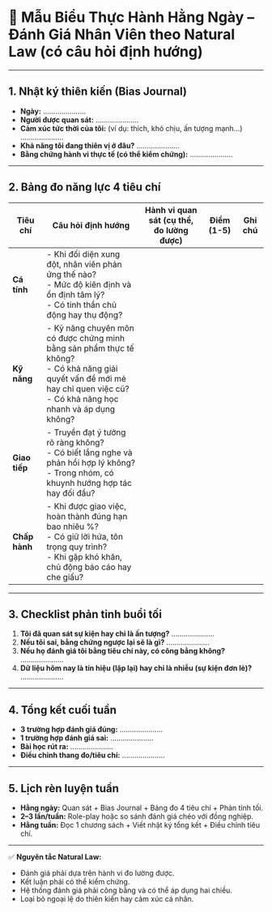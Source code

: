 # 📑 Mẫu Biểu Thực Hành Hằng Ngày – Đánh Giá Nhân Viên theo Natural Law (có câu hỏi định hướng)

---

## 1. Nhật ký thiên kiến (Bias Journal)

- **Ngày:** …………………
- **Người được quan sát:** …………………
- **Cảm xúc tức thời của tôi:** (ví dụ: thích, khó chịu, ấn tượng mạnh…) …………………
- **Khả năng tôi đang thiên vị ở đâu?** …………………
- **Bằng chứng hành vi thực tế (có thể kiểm chứng):** …………………

---

## 2. Bảng đo năng lực 4 tiêu chí

| Tiêu chí      | Câu hỏi định hướng                                                                                                                                                                  | Hành vi quan sát (cụ thể, đo lường được) | Điểm (1-5) | Ghi chú |
| ------------- | ----------------------------------------------------------------------------------------------------------------------------------------------------------------------------------- | ---------------------------------------- | ---------- | ------- |
| **Cá tính**   | - Khi đối diện xung đột, nhân viên phản ứng thế nào? <br>- Mức độ kiên định và ổn định tâm lý? <br>- Có tinh thần chủ động hay thụ động?                                            |                                          |            |         |
| **Kỹ năng**   | - Kỹ năng chuyên môn có được chứng minh bằng sản phẩm thực tế không? <br>- Có khả năng giải quyết vấn đề mới mẻ hay chỉ quen việc cũ? <br>- Có khả năng học nhanh và áp dụng không? |                                          |            |         |
| **Giao tiếp** | - Truyền đạt ý tưởng rõ ràng không? <br>- Có biết lắng nghe và phản hồi hợp lý không? <br>- Trong nhóm, có khuynh hướng hợp tác hay đối đầu?                                        |                                          |            |         |
| **Chấp hành** | - Khi được giao việc, hoàn thành đúng hạn bao nhiêu %? <br>- Có giữ lời hứa, tôn trọng quy trình? <br>- Khi gặp khó khăn, chủ động báo cáo hay che giấu?                            |                                          |            |         |

---

## 3. Checklist phản tỉnh buổi tối

1. **Tôi đã quan sát sự kiện hay chỉ là ấn tượng?** …………………
2. **Nếu tôi sai, bằng chứng ngược lại sẽ là gì?** …………………
3. **Nếu họ đánh giá tôi bằng tiêu chí này, có công bằng không?** …………………
4. **Dữ liệu hôm nay là tín hiệu (lặp lại) hay chỉ là nhiễu (sự kiện đơn lẻ)?** …………………

---

## 4. Tổng kết cuối tuần

- **3 trường hợp đánh giá đúng:** …………………
- **1 trường hợp đánh giá sai:** …………………
- **Bài học rút ra:** …………………
- **Điều chỉnh thang đo/tiêu chí:** …………………

---

## 5. Lịch rèn luyện tuần

- **Hằng ngày:** Quan sát + Bias Journal + Bảng đo 4 tiêu chí + Phản tỉnh tối.
- **2–3 lần/tuần:** Role-play hoặc so sánh đánh giá chéo với đồng nghiệp.
- **Hằng tuần:** Đọc 1 chương sách + Viết nhật ký tổng kết + Điều chỉnh tiêu chí.

---

✅ **Nguyên tắc Natural Law:**

- Đánh giá phải dựa trên hành vi đo lường được.
- Kết luận phải có thể kiểm chứng.
- Hệ thống đánh giá phải công bằng và có thể áp dụng hai chiều.
- Loại bỏ ngoại lệ do thiên kiến hay cảm xúc cá nhân.
